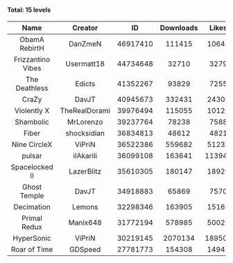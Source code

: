 #### Total: 15 levels

| Name | Creator | ID | Downloads | Likes |
|:---:|:---:|:---:|:---:|:---:|
| ObamA RebirtH | DanZmeN | 46917410 | 111415 | 10644
| Frizzantino Vibes | Usermatt18 | 44734648 | 32710 | 3279
| The Deathless | Edicts | 41352267 | 93829 | 7255
| CraZy | DavJT | 40945673 | 332431 | 24300
| Violently X | TheRealDorami | 39976494 | 115055 | 10126
| Shambolic | MrLorenzo | 39237764 | 78238 | 7588
| Fiber | shocksidian | 36834813 | 48612 | 4821
| Nine CircleX | ViPriN | 36522386 | 559682 | 51237
| pulsar | iIAkariIi | 36099108 | 163641 | 113942
| Spacelocked II | LazerBlitz | 35610305 | 180147 | 18920
| Ghost Temple | DavJT | 34918883 | 65869 | 7570
| Decimation | Lemons | 32298346 | 163905 | 15167
| Primal Redux | Manix648 | 31772194 | 578985 | 50026
| HyperSonic | ViPriN | 30219145 | 2070134 | 189500
| Roar of Time | GDSpeed | 27781773 | 154308 | 14940
